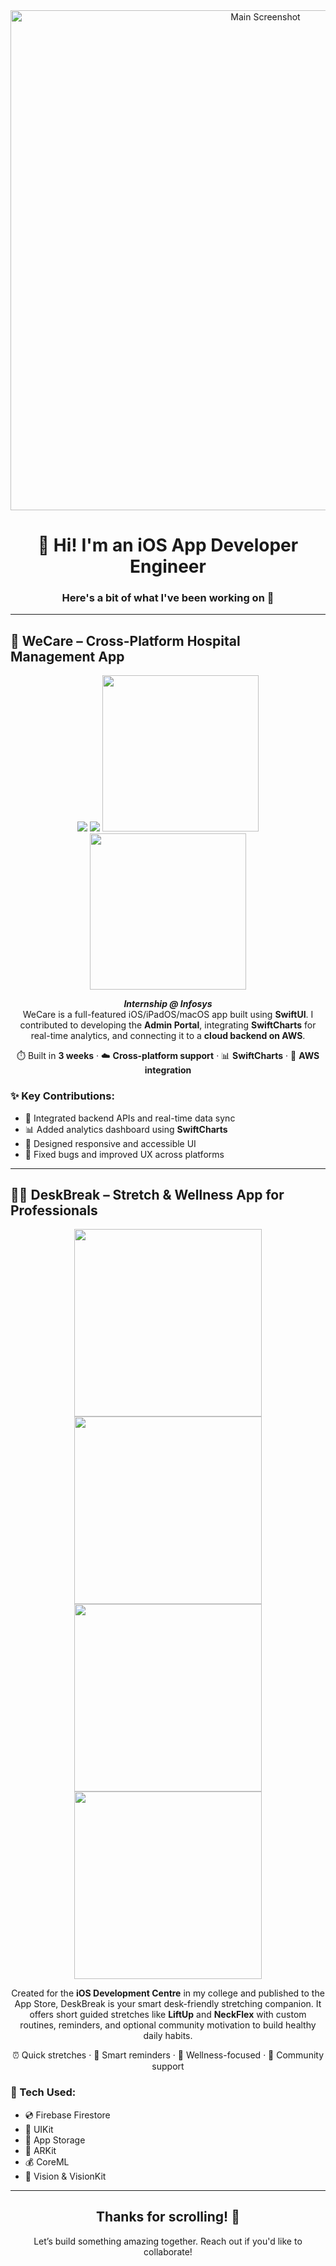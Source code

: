 <!-- Main Banner -->
<div align="center">
  <img width="800" alt="Main Screenshot" src="https://github.com/user-attachments/assets/aeeee210-b4ff-4455-98e5-5db3c42fcf8d" />
</div>

<h1 align="center"><strong>👋 Hi! I'm an iOS App Developer Engineer</strong></h1>
<h3 align="center">Here's a bit of what I've been working on 🚀</h3>

---

## 🚨 WeCare – Cross-Platform Hospital Management App
<div align="center">
  <img src="https://github.com/user-attachments/assets/6c4189cd-986e-4571-b669-3259465ca986" />
  <img src="https://github.com/user-attachments/assets/de36ce2d-ca33-4aaf-bcf4-758f9287b003" />
  <img src="https://github.com/user-attachments/assets/5317f4db-62e7-4120-8804-30166ed7fc7e" width="250" />
  <img src="https://github.com/user-attachments/assets/f0a2ad71-c546-4f9e-8e0a-231580815455" width="250" />
</div>

<p align="center">
  <em><strong>Internship @ Infosys</strong></em><br>
  WeCare is a full-featured iOS/iPadOS/macOS app built using <strong>SwiftUI</strong>. I contributed to developing the <strong>Admin Portal</strong>, integrating <strong>SwiftCharts</strong> for real-time analytics, and connecting it to a <strong>cloud backend on AWS</strong>.
</p>

<p align="center">
  ⏱️ Built in <strong>3 weeks</strong> · ☁️ <strong>Cross-platform support</strong> · 📊 <strong>SwiftCharts</strong> · 🔗 <strong>AWS integration</strong>
</p>

### ✨ Key Contributions:
- 💬 Integrated backend APIs and real-time data sync  
- 📊 Added analytics dashboard using **SwiftCharts**  
- 🎨 Designed responsive and accessible UI  
- 🐞 Fixed bugs and improved UX across platforms

---

## 🧘‍♂️ DeskBreak – Stretch & Wellness App for Professionals
<div align="center">
  <img src="https://github.com/user-attachments/assets/8007ce6c-a047-4fc8-a30b-ac7341dcbdc9" width="300" />
  <img src="https://github.com/user-attachments/assets/acda1317-de07-4725-8611-8ec60f0c4ca0" width="300" />
  <img src="https://github.com/user-attachments/assets/07742843-60a7-4fe9-9ac4-2ae3d740e377" width="300" />
  <img src="https://github.com/user-attachments/assets/bc4a75ac-8df6-44ec-baaf-71be606366d9" width="300" />
</div>

<p align="center">
  Created for the <strong>iOS Development Centre</strong> in my college and published to the App Store, DeskBreak is your smart desk-friendly stretching companion. It offers short guided stretches like <strong>LiftUp</strong> and <strong>NeckFlex</strong> with custom routines, reminders, and optional community motivation to build healthy daily habits.
</p>

<p align="center">
  ⏰ Quick stretches · 🔔 Smart reminders · 🧠 Wellness-focused · 🤝 Community support
</p>

### 🔧 Tech Used:
- 💿 Firebase Firestore  
- 🎨 UIKit  
- 🏦 App Storage  
- 🎁 ARKit  
- 💰 CoreML  
- 📲 Vision & VisionKit  

---

<h2 align="center">Thanks for scrolling! 🙌</h2>
<p align="center">Let’s build something amazing together. Reach out if you'd like to collaborate!</p>
